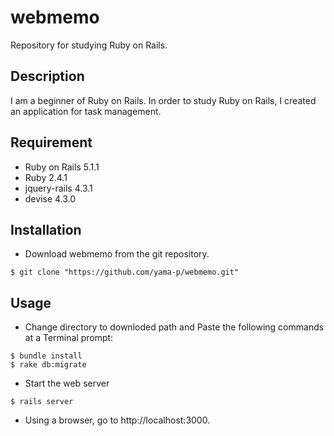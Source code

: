 # webmemo

Repository for studying Ruby on Rails.

## Description
I am a beginner of Ruby on Rails.
In order to study Ruby on Rails, I created an application for task management.

## Requirement
* Ruby on Rails 5.1.1
* Ruby 2.4.1
* jquery-rails 4.3.1
* devise 4.3.0

## Installation
* Download webmemo from the git repository.
```
$ git clone "https://github.com/yama-p/webmemo.git"
```

## Usage
* Change directory to downloded path and Paste the following commands at a Terminal prompt:
```
$ bundle install
$ rake db:migrate
```

* Start the web server
```
$ rails server
```

* Using a browser, go to http://localhost:3000.

